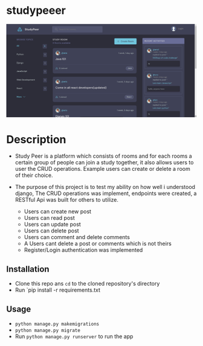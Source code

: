 # studypeeer

![screenshot](./static/images/studypeer1.png)

# Description
+ Study Peer is a platform which consists of rooms and for each rooms a certain group of people can join a study together, it also allows users to user the CRUD operations. Example users can create or delete a room of their choice.
- The purpose of this project is to test my ability on how well i understood django, The CRUD operations was implement, endpoints were created, a RESTful Api was built for others to utilize.

	+ Users can create new post
	+ Users can read post
	+ Users can update post
	+ Users can delete post
	+ Users can comment and delete comments
	+ A Users cant delete a post or comments which is not theirs
	+ Register/Login authentication was implemented

## Installation
+ Clone this repo ans `cd` to the cloned repository's directory
+ Run `pip install -r requirements.txt

## Usage
+ `python manage.py makemigrations`
+ `python manage.py migrate`
+ Run `python manage.py runserver` to run the app
